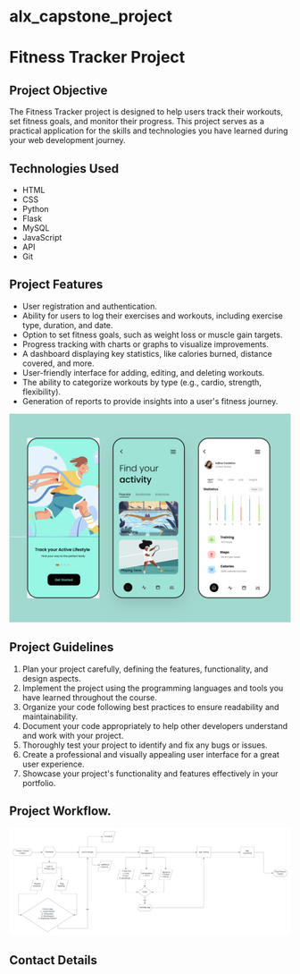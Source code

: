 # alx_capstone_project

# Fitness Tracker Project

## Project Objective
The Fitness Tracker project is designed to help users track their workouts, set fitness goals, and monitor their progress. This project serves as a practical application for the skills and technologies you have learned during your web development journey.

## Technologies Used
- HTML
- CSS
- Python
- Flask
- MySQL
- JavaScript
- API
- Git

## Project Features
- User registration and authentication.
- Ability for users to log their exercises and workouts, including exercise type, duration, and date.
- Option to set fitness goals, such as weight loss or muscle gain targets.
- Progress tracking with charts or graphs to visualize improvements.
- A dashboard displaying key statistics, like calories burned, distance covered, and more.
- User-friendly interface for adding, editing, and deleting workouts.
- The ability to categorize workouts by type (e.g., cardio, strength, flexibility).
- Generation of reports to provide insights into a user's fitness journey.

![Fitness Tracker](Cover.png)

## Project Guidelines
1. Plan your project carefully, defining the features, functionality, and design aspects.
2. Implement the project using the programming languages and tools you have learned throughout the course.
3. Organize your code following best practices to ensure readability and maintainability.
4. Document your code appropriately to help other developers understand and work with your project.
5. Thoroughly test your project to identify and fix any bugs or issues.
6. Create a professional and visually appealing user interface for a great user experience.
7. Showcase your project's functionality and features effectively in your portfolio.

## Project Workflow.
![Project Workflow](<Fitness Tracking App.png>)


## Contact Details
